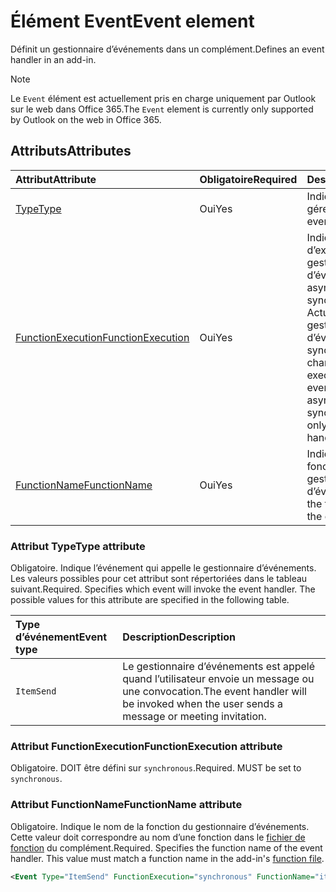 # <a name="event-element"></a><span data-ttu-id="68c27-101">Élément Event</span><span class="sxs-lookup"><span data-stu-id="68c27-101">Event element</span></span>

<span data-ttu-id="68c27-102">Définit un gestionnaire d’événements dans un complément.</span><span class="sxs-lookup"><span data-stu-id="68c27-102">Defines an event handler in an add-in.</span></span>

> [!NOTE] 
> <span data-ttu-id="68c27-103">Le `Event` élément est actuellement pris en charge uniquement par Outlook sur le web dans Office 365.</span><span class="sxs-lookup"><span data-stu-id="68c27-103">The `Event` element is currently only supported by Outlook on the web in Office 365.</span></span>

## <a name="attributes"></a><span data-ttu-id="68c27-104">Attributs</span><span class="sxs-lookup"><span data-stu-id="68c27-104">Attributes</span></span>

|  <span data-ttu-id="68c27-105">Attribut</span><span class="sxs-lookup"><span data-stu-id="68c27-105">Attribute</span></span>  |  <span data-ttu-id="68c27-106">Obligatoire</span><span class="sxs-lookup"><span data-stu-id="68c27-106">Required</span></span>  |  <span data-ttu-id="68c27-107">Description</span><span class="sxs-lookup"><span data-stu-id="68c27-107">Description</span></span>  |
|:-----|:-----|:-----|
|  [<span data-ttu-id="68c27-108">Type</span><span class="sxs-lookup"><span data-stu-id="68c27-108">Type</span></span>](#type-attribute)  |  <span data-ttu-id="68c27-109">Oui</span><span class="sxs-lookup"><span data-stu-id="68c27-109">Yes</span></span>  | <span data-ttu-id="68c27-110">Indique l’événement à gérer.</span><span class="sxs-lookup"><span data-stu-id="68c27-110">Specifies the event to handle.</span></span> |
|  [<span data-ttu-id="68c27-111">FunctionExecution</span><span class="sxs-lookup"><span data-stu-id="68c27-111">FunctionExecution</span></span>](#functionexecution-attribute)  |  <span data-ttu-id="68c27-112">Oui</span><span class="sxs-lookup"><span data-stu-id="68c27-112">Yes</span></span>  | <span data-ttu-id="68c27-p101">Indique le style d’exécution du gestionnaire d’événements, asynchrone ou synchrone. Actuellement, seuls les gestionnaires d’événement synchrones sont pris en charge.</span><span class="sxs-lookup"><span data-stu-id="68c27-p101">Specifies the execution style for the event handler, asynchronous or synchronous. Currently only synchronous event handlers are supported.</span></span> |
|  [<span data-ttu-id="68c27-115">FunctionName</span><span class="sxs-lookup"><span data-stu-id="68c27-115">FunctionName</span></span>](#functionname-attribute)  |  <span data-ttu-id="68c27-116">Oui</span><span class="sxs-lookup"><span data-stu-id="68c27-116">Yes</span></span>  | <span data-ttu-id="68c27-117">Indique le nom de la fonction du gestionnaire d’événements.</span><span class="sxs-lookup"><span data-stu-id="68c27-117">Specifies the function name for the event handler.</span></span> |

### <a name="type-attribute"></a><span data-ttu-id="68c27-118">Attribut Type</span><span class="sxs-lookup"><span data-stu-id="68c27-118">Type attribute</span></span>

<span data-ttu-id="68c27-p102">Obligatoire. Indique l’événement qui appelle le gestionnaire d’événements. Les valeurs possibles pour cet attribut sont répertoriées dans le tableau suivant.</span><span class="sxs-lookup"><span data-stu-id="68c27-p102">Required. Specifies which event will invoke the event handler. The possible values for this attribute are specified in the following table.</span></span>

|  <span data-ttu-id="68c27-122">Type d’événement</span><span class="sxs-lookup"><span data-stu-id="68c27-122">Event type</span></span>  |  <span data-ttu-id="68c27-123">Description</span><span class="sxs-lookup"><span data-stu-id="68c27-123">Description</span></span>  |
|:-----|:-----|
|  `ItemSend`  |  <span data-ttu-id="68c27-124">Le gestionnaire d’événements est appelé quand l’utilisateur envoie un message ou une convocation.</span><span class="sxs-lookup"><span data-stu-id="68c27-124">The event handler will be invoked when the user sends a message or meeting invitation.</span></span>  |

### <a name="functionexecution-attribute"></a><span data-ttu-id="68c27-125">Attribut FunctionExecution</span><span class="sxs-lookup"><span data-stu-id="68c27-125">FunctionExecution attribute</span></span>

<span data-ttu-id="68c27-p103">Obligatoire. DOIT être défini sur `synchronous`.</span><span class="sxs-lookup"><span data-stu-id="68c27-p103">Required. MUST be set to `synchronous`.</span></span>

### <a name="functionname-attribute"></a><span data-ttu-id="68c27-128">Attribut FunctionName</span><span class="sxs-lookup"><span data-stu-id="68c27-128">FunctionName attribute</span></span>

<span data-ttu-id="68c27-p104">Obligatoire. Indique le nom de la fonction du gestionnaire d’événements. Cette valeur doit correspondre au nom d’une fonction dans le [fichier de fonction](functionfile.md) du complément.</span><span class="sxs-lookup"><span data-stu-id="68c27-p104">Required. Specifies the function name of the event handler. This value must match a function name in the add-in's [function file](functionfile.md).</span></span>

```xml
<Event Type="ItemSend" FunctionExecution="synchronous" FunctionName="itemSendHandler" /> 
```